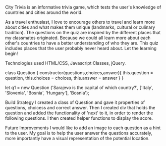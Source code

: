 
City Trivia is an informative trivia game, which tests the user's 
knowledge of countries and cities around the world. 

As a travel enthusiast, I love to encourage others to travel and learn more 
about cities and what makes them unique (landmarks, cultural 
or culinary tradition). The questions on the quiz are inspired by the different 
places that my classmates originated. Because we could all learn more about 
each other's countries to have a better understanding of who they are. 
This quiz includes places that the user probably never heard about. Let the 
learning begin! 


Technologies used HTML/CSS, Javascript Classes, jQuery. 

class Question {
  constructor(questions,choices,answer){
    this.question = question,
    this.choices = choices,
    this.answer = answer
  }
}

let q1 = new Question
        ('Sarajevo is the capital of which country?',
        ['Italy', 'Slovenia', 'Bosnia', 'Hungary'],
        'Bosnia'); 


Build Strategy 
I created a class of Question and gave it properties of questions, choicess and 
correct answer. Then I created div that holds the question and added the 
functionality of 'next' to it, in order to render the following questions. 
I then created helper functions to display the score. 

Future Improvements 
I would like to add an image to each question as a hint to the user. My goal is 
to help the user answer the questions accurately, more importantly have a visual 
representation of the potential location. 


